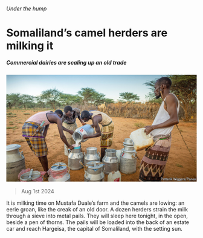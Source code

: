 ###### Under the hump

# Somaliland’s camel herders are milking it 

##### Commercial dairies are scaling up an old trade 

![image](images/20240803_MAP001.jpg) 

> Aug 1st 2024 

It is milking time on Mustafa Duale’s farm and the camels are lowing: an eerie groan, like the creak of an old door. A dozen herders strain the milk through a sieve into metal pails. They will sleep here tonight, in the open, beside a pen of thorns. The pails will be loaded into the back of an estate car and reach Hargeisa, the capital of Somaliland, with the setting sun.


